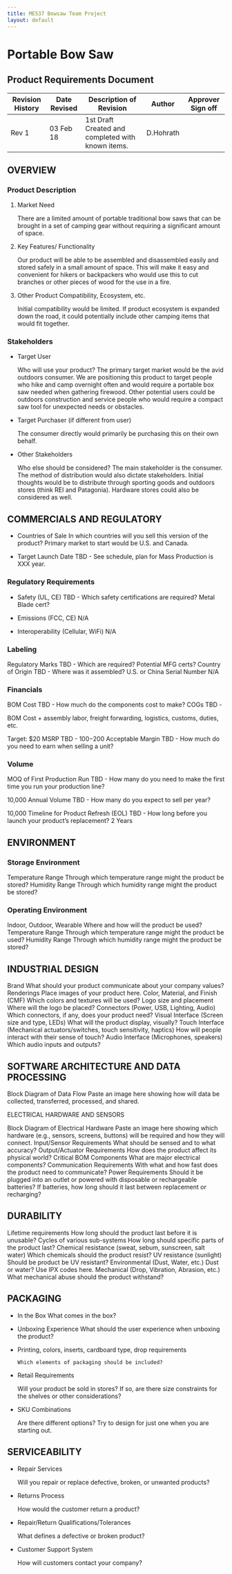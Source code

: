 ```yaml
---
title: ME537 Bowsaw Team Project
layout: default
---
```



# Portable Bow Saw

## Product Requirements Document

| Revision History | Date Revised | Description of Revision                           | Author    | Approver Sign off |
|------------------|--------------|---------------------------------------------------|-----------|-------------------|
| Rev 1            | 03 Feb 18    | 1st Draft Created and completed with known items. | D.Hohrath |                   |



## OVERVIEW

### Product Description

1. Market Need

   There are a limited amount of portable traditional bow saws that can be brought in a set of camping gear without requiring a significant amount of space.

2. Key Features/ Functionality

   Our product will be able to be assembled and disassembled easily and stored safely in a small amount of space.  This will make it easy and convenient for hikers or backpackers who would use this to cut branches or other pieces of wood for the use in a fire.

3. Other Product Compatibility, 
Ecosystem, etc.

   Initial compatibility would be limited.  If product ecosystem is expanded down the road, it could potentially include other camping items that would fit together.

### Stakeholders
 * Target User

   Who will use your product?  The primary target market would be the avid outdoors consumer.  We are positioning this product to target people who hike and camp overnight often and would require a portable box saw needed when gathering firewood.  Other potential users could be outdoors construction and service people who would require a compact saw tool for unexpected needs or obstacles.
 * Target Purchaser (if different from user)

   The consumer directly would primarily be purchasing this on their own behalf.
 * Other Stakeholders

   Who else should be considered? The main stakeholder is the consumer.  The method of distribution would also dictate stakeholders.  Initial thoughts would be to distribute through sporting goods and outdoors stores (think REI and Patagonia).  Hardware stores could also be considered as well.




## COMMERCIALS AND REGULATORY

 * Countries of Sale
   In which countries will you sell this version of the product? Primary market to start would be U.S. and Canada.

 * Target Launch Date
   TBD - See schedule, plan for Mass Production is XXX year.

### Regulatory Requirements
 * Safety (UL, CE)
   TBD - Which safety certifications are required? Metal Blade cert?  

 * Emissions (FCC, CE)
   N/A

* Interoperability (Cellular, WiFi)
  N/A

### Labeling
Regulatory Marks
TBD - Which are required? Potential MFG certs?
Country of Origin
TBD - Where was it assembled? U.S. or China
Serial Number
N/A

### Financials
BOM Cost
TBD - How much do the components cost to make?
COGs
TBD - 

BOM Cost + assembly labor, freight forwarding, logistics, customs, duties, etc.

Target: $20
MSRP
TBD - $100-$200
Acceptable Margin
TBD - How much do you need to earn when selling a unit?


### Volume
MOQ of First Production Run
TBD - How many do you need to make the first time you run your production line?

10,000
Annual Volume
TBD - How many do you expect to sell per year?

10,000
Timeline for Product Refresh (EOL)
TBD - How long before you launch your product’s replacement?
2 Years





## ENVIRONMENT


### Storage Environment
Temperature Range
Through which temperature range might the product be stored?
Humidity Range
Through which humidity range might the product be stored?

### Operating Environment
Indoor, Outdoor, Wearable
Where and how will the product be used?
Temperature Range
Through which temperature range might the product be used?
Humidity Range
Through which humidity range might the product be stored?



## INDUSTRIAL DESIGN

Brand
What should your product communicate about your company values?
Renderings
Place images of your product here.
Color, Material, and Finish (CMF)
Which colors and textures will be used?
Logo size and placement
Where will the logo be placed?
Connectors 
(Power, USB, Lighting, Audio)
Which connectors, if any, does your product need?
Visual Interface 
(Screen size and type, LEDs)
What will the product display, visually?
Touch Interface 
(Mechanical actuators/switches, touch sensitivity, haptics)
How will people interact with their sense of touch?
Audio Interface 
(Microphones, speakers)
Which audio inputs and outputs?




## SOFTWARE ARCHITECTURE AND DATA PROCESSING


Block Diagram of Data Flow
Paste an image here showing how will data be collected, transferred, processed, and shared.


ELECTRICAL HARDWARE AND SENSORS

Block Diagram of Electrical Hardware
Paste an image here showing which hardware (e.g., sensors, screens, buttons) will be required and how they will connect.
Input/Sensor Requirements
What should be sensed and to what accuracy?
Output/Actuator Requirements
How does the product affect its physical world?
Critical BOM Components
What are major electrical components?
Communication Requirements
With what and how fast does the product need to communicate?
Power Requirements 
Should it be plugged into an outlet or powered with disposable or rechargeable batteries? If batteries, how long should it last between replacement or recharging?


## DURABILITY

Lifetime requirements
How long should the product last before it is unusable?
Cycles of various sub-systems
How long should specific parts of the product last?
Chemical resistance (sweat, sebum, sunscreen, salt water)
Which chemicals should the product resist?
UV resistance (sunlight)
Should be product be UV resistant?
Environmental (Dust, Water, etc.)
Dust or water? Use IPX codes here.
Mechanical (Drop, Vibration, Abrasion, etc.)
What mechanical abuse should the product withstand?



## PACKAGING

 * In the Box
   What comes in the box? 

 * Unboxing Experience
   What should the user experience when unboxing the product?

* Printing, colors, inserts, cardboard type, drop requirements

      Which elements of packaging should be included?

 * Retail Requirements
 
      Will your product be sold in stores? If so, are there size constraints for the shelves or other considerations?

 * SKU Combinations
 
      Are there different options? Try to design for just one when you are starting out.


## SERVICEABILITY

 * Repair Services
 
      Will you repair or replace defective, broken, or unwanted products?

 * Returns Process
 
      How would the customer return a product?

 * Repair/Return Qualifications/Tolerances
 
      What defines a defective or broken product?

 * Customer Support System
 
      How will customers contact your company?



















